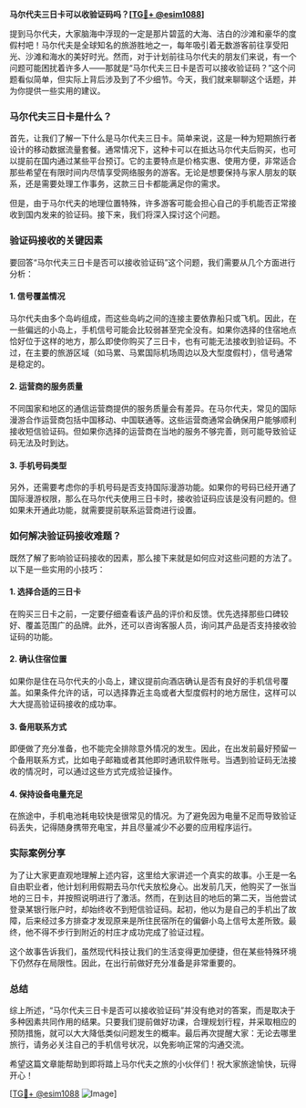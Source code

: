 **马尔代夫三日卡可以收验证码吗？[[TG💪+ @esim1088](https://t.me/s/esim1088)]**

提到马尔代夫，大家脑海中浮现的一定是那片碧蓝的大海、洁白的沙滩和豪华的度假村吧！马尔代夫是全球知名的旅游胜地之一，每年吸引着无数游客前往享受阳光、沙滩和海水的美好时光。然而，对于计划前往马尔代夫的朋友们来说，有一个问题可能困扰着许多人——那就是“马尔代夫三日卡是否可以接收验证码？”这个问题看似简单，但实际上背后涉及到了不少细节。今天，我们就来聊聊这个话题，并为你提供一些实用的建议。

### 马尔代夫三日卡是什么？

首先，让我们了解一下什么是马尔代夫三日卡。简单来说，这是一种为短期旅行者设计的移动数据流量套餐。通常情况下，这种卡可以在抵达马尔代夫后购买，也可以提前在国内通过某些平台预订。它的主要特点是价格实惠、使用方便，非常适合那些希望在有限时间内尽情享受网络服务的游客。无论是想要保持与家人朋友的联系，还是需要处理工作事务，这款三日卡都能满足你的需求。

但是，由于马尔代夫的地理位置特殊，许多游客可能会担心自己的手机能否正常接收到国内发来的验证码。接下来，我们将深入探讨这个问题。

### 验证码接收的关键因素

要回答“马尔代夫三日卡是否可以接收验证码”这个问题，我们需要从几个方面进行分析：

#### 1. **信号覆盖情况**
   马尔代夫由多个岛屿组成，而这些岛屿之间的连接主要依靠船只或飞机。因此，在一些偏远的小岛上，手机信号可能会比较弱甚至完全没有。如果你选择的住宿地点恰好位于这样的地方，那么即使你购买了三日卡，也有可能无法接收到验证码。不过，在主要的旅游区域（如马累、马累国际机场周边以及大型度假村），信号通常是稳定的。

#### 2. **运营商的服务质量**
   不同国家和地区的通信运营商提供的服务质量会有差异。在马尔代夫，常见的国际漫游合作运营商包括中国移动、中国联通等。这些运营商通常会确保用户能够顺利接收短信验证码。但如果你选择的运营商在当地的服务不够完善，则可能导致验证码无法及时到达。

#### 3. **手机号码类型**
   另外，还需要考虑你的手机号码是否支持国际漫游功能。如果你的号码已经开通了国际漫游权限，那么在马尔代夫使用三日卡时，接收验证码应该是没有问题的。但如果未开通此功能，就需要提前联系运营商进行设置。

### 如何解决验证码接收难题？

既然了解了影响验证码接收的因素，那么接下来就是如何应对这些问题的方法了。以下是一些实用的小技巧：

#### 1. **选择合适的三日卡**
   在购买三日卡之前，一定要仔细查看该产品的评价和反馈。优先选择那些口碑较好、覆盖范围广的品牌。此外，还可以咨询客服人员，询问其产品是否支持接收验证码的功能。

#### 2. **确认住宿位置**
   如果你是住在马尔代夫的小岛上，建议提前向酒店确认是否有良好的手机信号覆盖。如果条件允许的话，可以选择靠近主岛或者大型度假村的地方居住，这样可以大大提高验证码接收的成功率。

#### 3. **备用联系方式**
   即便做了充分准备，也不能完全排除意外情况的发生。因此，在出发前最好预留一个备用联系方式，比如电子邮箱或者其他即时通讯软件账号。当遇到验证码无法接收的情况时，可以通过这些方式完成验证操作。

#### 4. **保持设备电量充足**
   在旅途中，手机电池耗电较快是很常见的情况。为了避免因为电量不足而导致验证码丢失，记得随身携带充电宝，并且尽量减少不必要的应用程序运行。

### 实际案例分享

为了让大家更直观地理解上述内容，这里给大家讲述一个真实的故事。小王是一名自由职业者，他计划利用假期去马尔代夫放松身心。出发前几天，他购买了一张当地的三日卡，并按照说明进行了激活。然而，在到达目的地后的第二天，当他尝试登录某银行账户时，却始终收不到短信验证码。起初，他以为是自己的手机出了故障，后来经过多方排查才发现原来是所住民宿所在的偏僻小岛上信号太差所致。最终，他不得不步行到附近的村庄才成功完成了验证过程。

这个故事告诉我们，虽然现代科技让我们的生活变得更加便捷，但在某些特殊环境下仍然存在局限性。因此，在出行前做好充分准备是非常重要的。

### 总结

综上所述，“马尔代夫三日卡是否可以接收验证码”并没有绝对的答案，而是取决于多种因素共同作用的结果。只要我们提前做好功课，合理规划行程，并采取相应的预防措施，就可以大大降低类似问题发生的概率。最后再次提醒大家：无论去哪里旅行，请务必关注自己的手机信号状况，以免影响正常的沟通交流。

希望这篇文章能帮助到即将踏上马尔代夫之旅的小伙伴们！祝大家旅途愉快，玩得开心！

[[TG💪+ @esim1088](https://t.me/s/esim1088) ![Image](https://i.postimg.cc/4NQfJmqS/Snipaste-2025-05-13-00-14-12.png)]